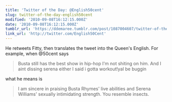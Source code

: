 ```yaml
---
title: 'Twitter of the Day: @English50cent'
slug: twitter-of-the-day-english50cent
modified: '2010-09-08T16:12:15.000Z'
date: '2010-09-08T16:12:15.000Z'
tumblr_url: 'https://ddemaree.tumblr.com/post/1087004607/twitter-of-the-day-english50cent'
link_url: 'http://twitter.com/English50Cent'
---
```

He retweets Fitty, then translates the tweet into the Queen's English. For example, when @50cent says

> Busta still has the best show in hip-hop I'm not shiting on him. And I aint dissing serena either I said i gotta workout!yal be buggin

what he means is

> I am sincere in praising Busta Rhymes' live abilities and Serena Williams' sexually intimidating strength. You resemble insects.
